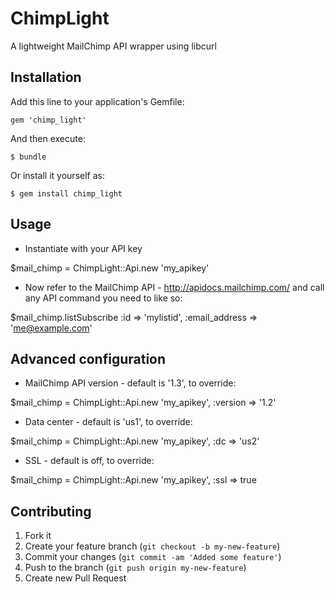 # ChimpLight

A lightweight MailChimp API wrapper using libcurl

## Installation

Add this line to your application's Gemfile:

    gem 'chimp_light'

And then execute:

    $ bundle

Or install it yourself as:

    $ gem install chimp_light

## Usage

* Instantiate with your API key

$mail_chimp = ChimpLight::Api.new 'my_apikey'

* Now refer to the MailChimp API - http://apidocs.mailchimp.com/ and call any API command you need to like so:

$mail_chimp.listSubscribe :id => 'mylistid', :email_address => 'me@example.com'

## Advanced configuration

* MailChimp API version - default is '1.3', to override:

$mail_chimp = ChimpLight::Api.new 'my_apikey', :version => '1.2'

* Data center - default is 'us1', to override:

$mail_chimp = ChimpLight::Api.new 'my_apikey', :dc => 'us2'

* SSL - default is off, to override:

$mail_chimp = ChimpLight::Api.new 'my_apikey', :ssl => true

## Contributing

1. Fork it
2. Create your feature branch (`git checkout -b my-new-feature`)
3. Commit your changes (`git commit -am 'Added some feature'`)
4. Push to the branch (`git push origin my-new-feature`)
5. Create new Pull Request
